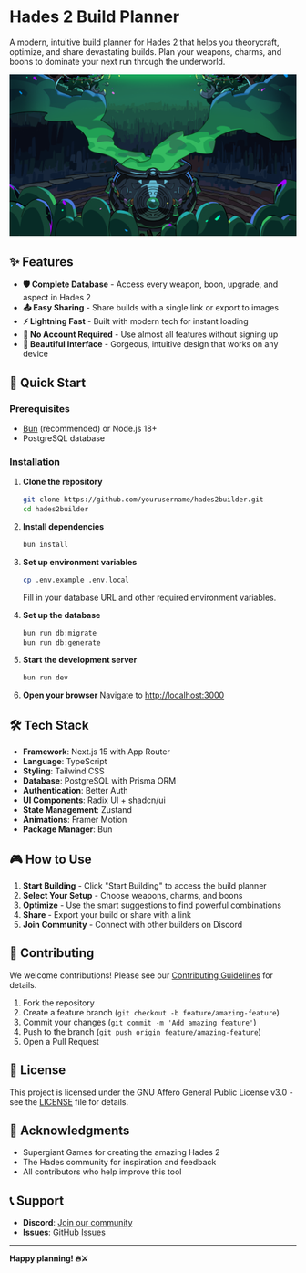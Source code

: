 # Hades 2 Build Planner

A modern, intuitive build planner for Hades 2 that helps you theorycraft, optimize, and share devastating builds. Plan your weapons, charms, and boons to dominate your next run through the underworld.

![Hades 2 Build Planner](public/images/preview-dark.png)

## ✨ Features


- **🛡️ Complete Database** - Access every weapon, boon, upgrade, and aspect in Hades 2
- **📤 Easy Sharing** - Share builds with a single link or export to images
- **⚡ Lightning Fast** - Built with modern tech for instant loading
- **👥 No Account Required** - Use almost all features without signing up
- **🎨 Beautiful Interface** - Gorgeous, intuitive design that works on any device

## 🚀 Quick Start

### Prerequisites

- [Bun](https://bun.sh) (recommended) or Node.js 18+
- PostgreSQL database

### Installation

1. **Clone the repository**
   ```bash
   git clone https://github.com/yourusername/hades2builder.git
   cd hades2builder
   ```

2. **Install dependencies**
   ```bash
   bun install
   ```

3. **Set up environment variables**
   ```bash
   cp .env.example .env.local
   ```
   Fill in your database URL and other required environment variables.

4. **Set up the database**
   ```bash
   bun run db:migrate
   bun run db:generate
   ```

5. **Start the development server**
   ```bash
   bun run dev
   ```

6. **Open your browser**
   Navigate to [http://localhost:3000](http://localhost:3000)

## 🛠️ Tech Stack

- **Framework**: Next.js 15 with App Router
- **Language**: TypeScript
- **Styling**: Tailwind CSS
- **Database**: PostgreSQL with Prisma ORM
- **Authentication**: Better Auth
- **UI Components**: Radix UI + shadcn/ui
- **State Management**: Zustand
- **Animations**: Framer Motion
- **Package Manager**: Bun

## 🎮 How to Use

1. **Start Building** - Click "Start Building" to access the build planner
2. **Select Your Setup** - Choose weapons, charms, and boons
3. **Optimize** - Use the smart suggestions to find powerful combinations
4. **Share** - Export your build or share with a link
5. **Join Community** - Connect with other builders on Discord

## 🤝 Contributing

We welcome contributions! Please see our [Contributing Guidelines](CONTRIBUTING.md) for details.

1. Fork the repository
2. Create a feature branch (`git checkout -b feature/amazing-feature`)
3. Commit your changes (`git commit -m 'Add amazing feature'`)
4. Push to the branch (`git push origin feature/amazing-feature`)
5. Open a Pull Request

## 📝 License

This project is licensed under the GNU Affero General Public License v3.0 - see the [LICENSE](LICENSE) file for details.

## 🙏 Acknowledgments

- Supergiant Games for creating the amazing Hades 2
- The Hades community for inspiration and feedback
- All contributors who help improve this tool

## 📞 Support

- **Discord**: [Join our community](https://discord.gg/CG6CJRkcdm)
- **Issues**: [GitHub Issues](https://github.com/hezaerd/hades2builder/issues)

---

**Happy planning! 🔥⚔️**